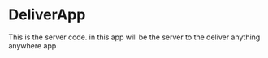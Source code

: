 # DeliverApp 
This is the server code. in this app will be the server to the deliver anything anywhere app